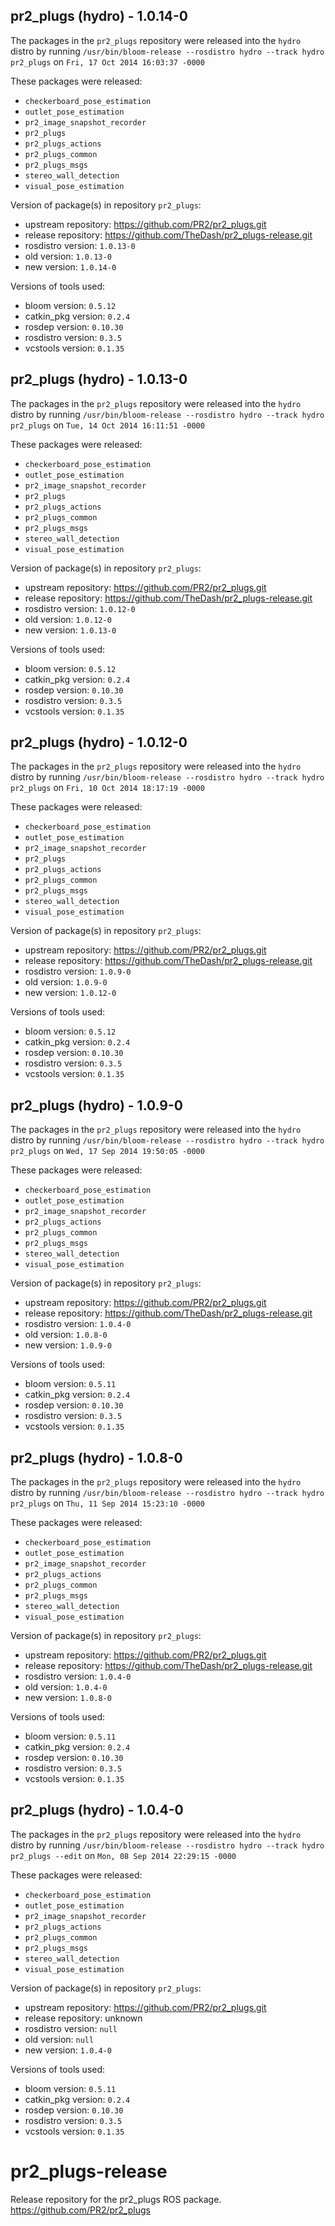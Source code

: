 ## pr2_plugs (hydro) - 1.0.14-0

The packages in the `pr2_plugs` repository were released into the `hydro` distro by running `/usr/bin/bloom-release --rosdistro hydro --track hydro pr2_plugs` on `Fri, 17 Oct 2014 16:03:37 -0000`

These packages were released:
- `checkerboard_pose_estimation`
- `outlet_pose_estimation`
- `pr2_image_snapshot_recorder`
- `pr2_plugs`
- `pr2_plugs_actions`
- `pr2_plugs_common`
- `pr2_plugs_msgs`
- `stereo_wall_detection`
- `visual_pose_estimation`

Version of package(s) in repository `pr2_plugs`:
- upstream repository: https://github.com/PR2/pr2_plugs.git
- release repository: https://github.com/TheDash/pr2_plugs-release.git
- rosdistro version: `1.0.13-0`
- old version: `1.0.13-0`
- new version: `1.0.14-0`

Versions of tools used:
- bloom version: `0.5.12`
- catkin_pkg version: `0.2.4`
- rosdep version: `0.10.30`
- rosdistro version: `0.3.5`
- vcstools version: `0.1.35`


## pr2_plugs (hydro) - 1.0.13-0

The packages in the `pr2_plugs` repository were released into the `hydro` distro by running `/usr/bin/bloom-release --rosdistro hydro --track hydro pr2_plugs` on `Tue, 14 Oct 2014 16:11:51 -0000`

These packages were released:
- `checkerboard_pose_estimation`
- `outlet_pose_estimation`
- `pr2_image_snapshot_recorder`
- `pr2_plugs`
- `pr2_plugs_actions`
- `pr2_plugs_common`
- `pr2_plugs_msgs`
- `stereo_wall_detection`
- `visual_pose_estimation`

Version of package(s) in repository `pr2_plugs`:
- upstream repository: https://github.com/PR2/pr2_plugs.git
- release repository: https://github.com/TheDash/pr2_plugs-release.git
- rosdistro version: `1.0.12-0`
- old version: `1.0.12-0`
- new version: `1.0.13-0`

Versions of tools used:
- bloom version: `0.5.12`
- catkin_pkg version: `0.2.4`
- rosdep version: `0.10.30`
- rosdistro version: `0.3.5`
- vcstools version: `0.1.35`


## pr2_plugs (hydro) - 1.0.12-0

The packages in the `pr2_plugs` repository were released into the `hydro` distro by running `/usr/bin/bloom-release --rosdistro hydro --track hydro pr2_plugs` on `Fri, 10 Oct 2014 18:17:19 -0000`

These packages were released:
- `checkerboard_pose_estimation`
- `outlet_pose_estimation`
- `pr2_image_snapshot_recorder`
- `pr2_plugs`
- `pr2_plugs_actions`
- `pr2_plugs_common`
- `pr2_plugs_msgs`
- `stereo_wall_detection`
- `visual_pose_estimation`

Version of package(s) in repository `pr2_plugs`:
- upstream repository: https://github.com/PR2/pr2_plugs.git
- release repository: https://github.com/TheDash/pr2_plugs-release.git
- rosdistro version: `1.0.9-0`
- old version: `1.0.9-0`
- new version: `1.0.12-0`

Versions of tools used:
- bloom version: `0.5.12`
- catkin_pkg version: `0.2.4`
- rosdep version: `0.10.30`
- rosdistro version: `0.3.5`
- vcstools version: `0.1.35`


## pr2_plugs (hydro) - 1.0.9-0

The packages in the `pr2_plugs` repository were released into the `hydro` distro by running `/usr/bin/bloom-release --rosdistro hydro --track hydro pr2_plugs` on `Wed, 17 Sep 2014 19:50:05 -0000`

These packages were released:
- `checkerboard_pose_estimation`
- `outlet_pose_estimation`
- `pr2_image_snapshot_recorder`
- `pr2_plugs_actions`
- `pr2_plugs_common`
- `pr2_plugs_msgs`
- `stereo_wall_detection`
- `visual_pose_estimation`

Version of package(s) in repository `pr2_plugs`:
- upstream repository: https://github.com/PR2/pr2_plugs.git
- release repository: https://github.com/TheDash/pr2_plugs-release.git
- rosdistro version: `1.0.4-0`
- old version: `1.0.8-0`
- new version: `1.0.9-0`

Versions of tools used:
- bloom version: `0.5.11`
- catkin_pkg version: `0.2.4`
- rosdep version: `0.10.30`
- rosdistro version: `0.3.5`
- vcstools version: `0.1.35`


## pr2_plugs (hydro) - 1.0.8-0

The packages in the `pr2_plugs` repository were released into the `hydro` distro by running `/usr/bin/bloom-release --rosdistro hydro --track hydro pr2_plugs` on `Thu, 11 Sep 2014 15:23:10 -0000`

These packages were released:
- `checkerboard_pose_estimation`
- `outlet_pose_estimation`
- `pr2_image_snapshot_recorder`
- `pr2_plugs_actions`
- `pr2_plugs_common`
- `pr2_plugs_msgs`
- `stereo_wall_detection`
- `visual_pose_estimation`

Version of package(s) in repository `pr2_plugs`:
- upstream repository: https://github.com/PR2/pr2_plugs.git
- release repository: https://github.com/TheDash/pr2_plugs-release.git
- rosdistro version: `1.0.4-0`
- old version: `1.0.4-0`
- new version: `1.0.8-0`

Versions of tools used:
- bloom version: `0.5.11`
- catkin_pkg version: `0.2.4`
- rosdep version: `0.10.30`
- rosdistro version: `0.3.5`
- vcstools version: `0.1.35`


## pr2_plugs (hydro) - 1.0.4-0

The packages in the `pr2_plugs` repository were released into the `hydro` distro by running `/usr/bin/bloom-release --rosdistro hydro --track hydro pr2_plugs --edit` on `Mon, 08 Sep 2014 22:29:15 -0000`

These packages were released:
- `checkerboard_pose_estimation`
- `outlet_pose_estimation`
- `pr2_image_snapshot_recorder`
- `pr2_plugs_actions`
- `pr2_plugs_common`
- `pr2_plugs_msgs`
- `stereo_wall_detection`
- `visual_pose_estimation`

Version of package(s) in repository `pr2_plugs`:
- upstream repository: https://github.com/PR2/pr2_plugs.git
- release repository: unknown
- rosdistro version: `null`
- old version: `null`
- new version: `1.0.4-0`

Versions of tools used:
- bloom version: `0.5.11`
- catkin_pkg version: `0.2.4`
- rosdep version: `0.10.30`
- rosdistro version: `0.3.5`
- vcstools version: `0.1.35`


pr2_plugs-release
=================

Release repository for the pr2_plugs ROS package. https://github.com/PR2/pr2_plugs
